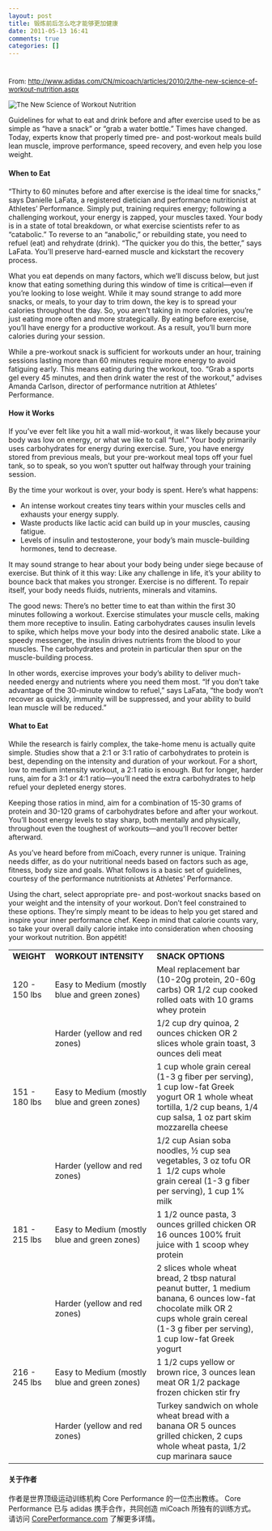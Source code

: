 ```yaml
---
layout: post
title: 锻炼前后怎么吃才能够更加健康
date: 2011-05-13 16:41
comments: true
categories: []
---
```

<h1></h1>
<span class="Apple-style-span" style="font-size:13px;font-weight:normal;">From: <a href="http://www.adidas.com/CN/micoach/articles/2010/2/the-new-science-of-workout-nutrition.aspx">http://www.adidas.com/CN/micoach/articles/2010/2/the-new-science-of-workout-nutrition.aspx</a> </span>

<span class="Apple-style-span" style="font-size:13px;font-weight:normal;"><img src="http://www.adidas.com/CN/micoach/images/articles/stoke-your-metabolism.jpg" alt="The New Science of Workout Nutrition" /></span>

Guidelines for what to eat and drink before and after exercise used to be as simple as “have a snack” or “grab a water bottle.” Times have changed. Today, experts know that properly timed pre- and post-workout meals build lean muscle, improve performance, speed recovery, and even help you lose weight.
<h4>When to Eat</h4>
“Thirty to 60 minutes before and after exercise is the ideal time for snacks,” says Danielle LaFata, a registered dietician and performance nutritionist at Athletes’ Performance. Simply put, training requires energy; following a challenging workout, your energy is zapped, your muscles taxed. Your body is in a state of total breakdown, or what exercise scientists refer to as “catabolic.” To reverse to an “anabolic,” or rebuilding state, you need to refuel (eat) and rehydrate (drink). “The quicker you do this, the better,” says LaFata. You’ll preserve hard-earned muscle and kickstart the recovery process.

What you eat depends on many factors, which we’ll discuss below, but just know that eating something during this window of time is critical—even if you’re looking to lose weight. While it may sound strange to add more snacks, or meals, to your day to trim down, the key is to spread your calories throughout the day. So, you aren’t taking in more calories, you’re just eating more often and more strategically. By eating before exercise, you’ll have energy for a productive workout. As a result, you’ll burn more calories during your session.

While a pre-workout snack is sufficient for workouts under an hour, training sessions lasting more than 60 minutes require more energy to avoid fatiguing early. This means eating during the workout, too. “Grab a sports gel every 45 minutes, and then drink water the rest of the workout,” advises Amanda Carlson, director of performance nutrition at Athletes’ Performance.
<h4>How it Works</h4>
If you’ve ever felt like you hit a wall mid-workout, it was likely because your body was low on energy, or what we like to call “fuel.” Your body primarily uses carbohydrates for energy during exercise. Sure, you have energy stored from previous meals, but your pre-workout meal tops off your fuel tank, so to speak, so you won’t sputter out halfway through your training session.

By the time your workout is over, your body is spent. Here’s what happens:
<ul>
	<li>An intense workout creates tiny tears within your muscles cells and exhausts your energy supply.</li>
	<li>Waste products like lactic acid can build up in your muscles, causing fatigue.</li>
	<li>Levels of insulin and testosterone, your body’s main muscle-building hormones, tend to decrease.</li>
</ul>
It may sound strange to hear about your body being under siege because of exercise. But think of it this way: Like any challenge in life, it’s your ability to bounce back that makes you stronger. Exercise is no different. To repair itself, your body needs fluids, nutrients, minerals and vitamins.

The good news: There’s no better time to eat than within the first 30 minutes following a workout. Exercise stimulates your muscle cells, making them more receptive to insulin. Eating carbohydrates causes insulin levels to spike, which helps move your body into the desired anabolic state. Like a speedy messenger, the insulin drives nutrients from the blood to your muscles. The carbohydrates and protein in particular then spur on the muscle-building process.

In other words, exercise improves your body’s ability to deliver much-needed energy and nutrients where you need them most. “If you don’t take advantage of the 30-minute window to refuel,” says LaFata, “the body won’t recover as quickly, immunity will be suppressed, and your ability to build lean muscle will be reduced.”
<h4>What to Eat</h4>
While the research is fairly complex, the take-home menu is actually quite simple. Studies show that a 2:1 or 3:1 ratio of carbohydrates to protein is best, depending on the intensity and duration of your workout. For a short, low to medium intensity workout, a 2:1 ratio is enough. But for longer, harder runs, aim for a 3:1 or 4:1 ratio—you’ll need the extra carbohydrates to help refuel your depleted energy stores.

Keeping those ratios in mind, aim for a combination of 15-30 grams of protein and 30-120 grams of carbohydrates before and after your workout. You’ll boost energy levels to stay sharp, both mentally and physically, throughout even the toughest of workouts—and you’ll recover better afterward.

As you’ve heard before from miCoach, every runner is unique. Training needs differ, as do your nutritional needs based on factors such as age, fitness, body size and goals. What follows is a basic set of guidelines, courtesy of the performance nutritionists at Athletes’ Performance.

Using the chart, select appropriate pre- and post-workout snacks based on your weight and the intensity of your workout. Don’t feel constrained to these options. They’re simply meant to be ideas to help you get stared and inspire your inner performance chef. Keep in mind that calorie counts vary, so take your overall daily calorie intake into consideration when choosing your workout nutrition. Bon appétit!
<table width="100%" cellspacing="0">
<tbody>
<tr>
<td><strong>WEIGHT</strong></td>
<td><strong>WORKOUT INTENSITY</strong></td>
<td><strong>SNACK OPTIONS</strong></td>
</tr>
<tr>
<td>120 - 150 lbs</td>
<td>Easy to Medium (mostly blue and green zones)</td>
<td>Meal replacement bar (10-20g protein, 20-60g carbs)
OR 1/2 cup cooked rolled oats with 10 grams whey protein</td>
</tr>
<tr>
<td></td>
<td>Harder (yellow and red zones)</td>
<td>1/2 cup dry quinoa, 2 ounces chicken
OR 2 slices whole grain toast, 3 ounces deli meat</td>
</tr>
<tr>
<td>151 - 180 lbs</td>
<td>Easy to Medium (mostly blue and green zones)</td>
<td>1 cup whole grain cereal (1-3 g fiber per serving), 1 cup low-fat Greek yogurt
OR 1 whole wheat tortilla, 1/2 cup beans, 1/4 cup salsa, 1 oz part skim mozzarella cheese</td>
</tr>
<tr>
<td></td>
<td>Harder (yellow and red zones)</td>
<td>1/2 cup Asian soba noodles, ½ cup sea vegetables, 3 oz tofu
OR 1  1/2 cups whole grain cereal (1-3 g fiber per serving), 1 cup 1% milk</td>
</tr>
<tr>
<td>181 - 215 lbs</td>
<td>Easy to Medium (mostly blue and green zones)</td>
<td>1 1/2 ounce pasta, 3 ounces grilled chicken
OR 16 ounces 100% fruit juice with 1 scoop whey protein</td>
</tr>
<tr>
<td></td>
<td>Harder (yellow and red zones)</td>
<td>2 slices whole wheat bread, 2 tbsp natural peanut butter, 1 medium banana, 6 ounces low-fat chocolate milk
OR 2 cups whole grain cereal (1-3 g fiber per serving), 1 cup low-fat Greek yogurt</td>
</tr>
<tr>
<td>216 - 245 lbs</td>
<td>Easy to Medium (mostly blue and green zones)</td>
<td>1 1/2 cups yellow or brown rice, 3 ounces lean meat
OR 1/2 package frozen chicken stir fry</td>
</tr>
<tr>
<td></td>
<td>Harder (yellow and red zones)</td>
<td>Turkey sandwich on whole wheat bread with a banana
OR 5 ounces grilled chicken, 2 cups whole wheat pasta, 1/2 cup marinara sauce</td>
</tr>
</tbody>
</table>
<h4>关于作者</h4>
作者是世界顶级运动训练机构 Core Performance 的一位杰出教练。 Core Performance 已与 adidas 携手合作，共同创造 miCoach 所独有的训练方式。 请访问 <a href="http://www.coreperformance.com/" target="_blank">CorePerformance.com</a> 了解更多详情。
